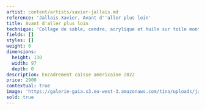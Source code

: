 ```yaml
---
artist: content/artists/xavier-jallais.md
reference: 'Jallais Xavier, Avant d''aller plus loin'
title: Avant d'aller plus loin
technique: 'Collage de sable, cendre, acrylique et huile sur toile montée sur châssis'
fields: []
styles: []
weight: 0
dimensions:
  height: 130
  width: 97
  depth: 0
description: Encadrement caisse américaine 2022
price: 2900
contextual: true
image: 'https://galerie-gaia.s3.eu-west-3.amazonaws.com/tina/uploads/jallais-xavier/galerie-gaia-xavier-jallais-1 Avant d''aller plus loin.jpg'
sold: true
---
```


